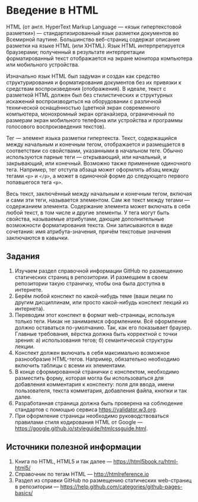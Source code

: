 # Введение в HTML

HTML (от англ. HyperText Markup Language — «язык гипертекстовой разметки») — стандартизированный язык разметки документов во Всемирной паутине. Большинство веб-страниц содержат описание разметки на языке HTML (или XHTML). Язык HTML интерпретируется браузерами; полученный в результате интерпретации форматированный текст отображается на экране монитора компьютера или мобильного устройства.

Изначально язык HTML был задуман и создан как средство структурирования и форматирования документов без их привязки к средствам воспроизведения (отображения). В идеале, текст с разметкой HTML должен был без стилистических и структурных искажений воспроизводиться на оборудовании с различной технической оснащённостью (цветной экран современного компьютера, монохромный экран органайзера, ограниченный по размерам экран мобильного телефона или устройства и программы голосового воспроизведения текстов).

Тег — элемент языка разметки гипертекста. Текст, содержащийся между начальным и конечным тегом, отображается и размещается в соответствии со свойствами, указанными в начальном теге. Обычно используются парные теги — открывающий, или начальный, и закрывающий, или конечный. Возможно также применение одиночного тега. Например, тег отступа абзаца может оформлять абзац между тегами `<p>` и `</p>`, а может в одиночной форме до следующего первого попавшегося тега `<p>`.

Весь текст, заключённый между начальным и конечным тегом, включая и сами эти теги, называется элементом. Сам же текст между тегами — содержанием элемента. Содержание элемента может включать в себя любой текст, в том числе и другие элементы. У тега могут быть свойства, называемые атрибутами, дающие дополнительные возможности форматирования текста. Они записываются в виде сочетания: имя атрибута-значения, причём текстовые значения заключаются в кавычки.

## Задания

1. Изучаем раздел справочной информации GitHub по размещению статических страниц в репозитории. И размещаем в своем репозитории такую страничку, чтобы она была доступна в интернете.
2. Берём любой конспект по какой-нибудь теме (ваши леции по другим дисциплинам, или просто какой-нибудь конспект лекций из интернета).
3. Переводим этот конспект в формат web-страницы, используя только теги. Никак не занимаемся оформлением. Всё оформление должно оставаться по-умолчанию. Так, как его показывает браузер. Главные требования, вёрстка должна быть корректной с точки зрения: а) использования тегов; б) семантической структуры лекции.
4. Конспект должен включать в себя максимально возможное разнообразие HTML-тегов. Например, обязательно необходимо включить таблицы с всеми их элементами.
5. В конце сформированной странички с конспектом, необходимо разместить форму, которая могла бы использоваться для добавления комментария к конспекту: поля для ввода, имени пользователя, текста комметария, добавления файла, кнопки и так далее.
6. Разработанная страница должна быть проверена на соблюдение стандартов с помощью сервиса https://validator.w3.org.
7. При оформление страницы необходимо руководствоваться правилами стиля кодирования HTML от Google — https://google.github.io/styleguide/htmlcssguide.html.

## Источники полезной информации

1. Книга по HTML, HTML5 и так далее — https://html5book.ru/html-html5/
2. Справочник по тегам HTML — http://htmlreference.io
3. Раздел из справки GitHub по размещению статических web-страниц в репозитории — https://help.github.com/categories/github-pages-basics/
